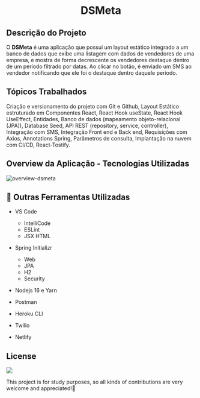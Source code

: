 <h1 align="center"> DSMeta </h1>

## Descrição do Projeto

O <strong>DSMeta</strong> é uma aplicação que possui um layout estático integrado a um banco de dados que exibe uma listagem com dados de vendedores de uma empresa, e mostra de forma decrescente os vendedores destaque dentro de um período filtrado por datas. Ao clicar no botão, é enviado um SMS ao vendedor notificando que ele foi o destaque dentro daquele período.

## Tópicos Trabalhados

Criação e versionamento do projeto com Git e Github, Layout Estático estruturado em Componentes React, React Hook useState, React Hook UseEffect, Entidades, Banco de dados (mapeamento objeto-relacional (JPA)), Database Seed, API REST (repository, service, controller), Integração com SMS, Integração Front end e Back end, Requisições com Axios, Annotations Spring, Parâmetros de consulta, Implantação na nuvem com CI/CD, React-Tostify.

## Overview da Aplicação - Tecnologias Utilizadas

![overview-dsmeta](https://user-images.githubusercontent.com/105990622/179566138-a4625c2b-d69b-4572-9005-4d8a0e3d844b.png)


## 🔨 Outras Ferramentas Utilizadas 

- VS Code
    - IntelliCode
    - ESLint
    - JSX HTML
    
- Spring Initializr
    - Web
    - JPA
    - H2
    - Security
    
- Nodejs 16 e Yarn
- Postman
- Heroku CLI
- Twilio
- Netlify

## License

<a href = "https://github.com/felipe-rodsilva/dsmeta/blob/main/License.md">
<img src = "https://img.shields.io/github/license/felipe-rodsilva/dsmeta" />
</a>

<p>This project is for study purposes, so all kinds of contributions are very welcome and appreciated!🤝</p>

